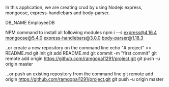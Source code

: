In this application, we are creating crud by using Nodejs express, mongoose, express-handlebars and body-parser.

DB_NAME EmployeeDB

NPM command to install all following modules
npm i --s express@4.16.4 mongoose@5.4.0 express-handlebars@3.0.0 body-parser@1.18.3

..or create a new repository on the command line
echo "# project" >> README.md
git init
git add README.md
git commit -m "first commit"
git remote add origin https://github.com/ramgopal1291/project.git
git push -u origin master

…or push an existing repository from the command line
git remote add origin https://github.com/ramgopal1291/project.git
git push -u origin master